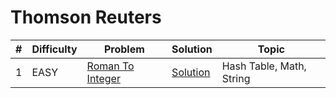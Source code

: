 # Thomson Reuters

| # | Difficulty | Problem | Solution | Topic |
|---|------------|---------|----------|--------|
| 1 | EASY | [Roman To Integer](https://leetcode.com/problems/roman-to-integer) | [Solution](../coding/datastructures/arrays/RomanToInt.java) | Hash Table, Math, String |
